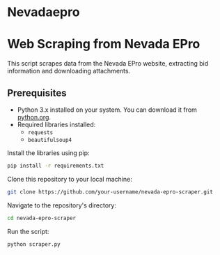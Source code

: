# Nevadaepro

# Web Scraping from Nevada EPro

This script scrapes data from the Nevada EPro website, extracting bid information and downloading attachments.

## Prerequisites

- Python 3.x installed on your system. You can download it from [python.org](https://www.python.org/downloads/).
- Required libraries installed:
  - `requests`
  - `beautifulsoup4`

Install the libraries using pip:

```bash
pip install -r requirements.txt
```

Clone this repository to your local machine:

```bash
git clone https://github.com/your-username/nevada-epro-scraper.git
```

Navigate to the repository's directory:

```bash
cd nevada-epro-scraper
```

Run the script:
```bash
python scraper.py
```
